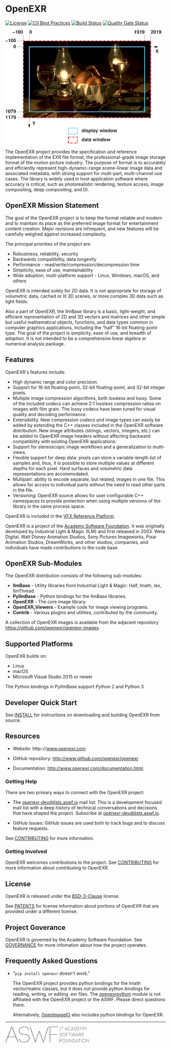 # OpenEXR

[![License](https://img.shields.io/badge/License-BSD%203%20Clause-blue.svg)](LICENSE.md)
[![CII Best Practices](https://bestpractices.coreinfrastructure.org/projects/2799/badge)](https://bestpractices.coreinfrastructure.org/projects/2799)
[![Build Status](https://dev.azure.com/openexr/OpenEXR/_apis/build/status/openexr.openexr?branchName=master)](https://dev.azure.com/openexr/OpenEXR/_build/latest?definitionId=1&branchName=master)
[![Quality Gate Status](https://sonarcloud.io/api/project_badges/measure?project=openexr_openexr&metric=alert_status)](https://sonarcloud.io/dashboard?id=openexr_openexr)

![openexr](/OpenEXR/doc/images/windowExample1.png)

The OpenEXR project provides the specification and reference
implementation of the EXR file format, the professional-grade image
storage format of the motion picture industry. The purpose of format
is to accurately and efficiently represent high-dynamic-range
scene-linear image data and associated metadata, with strong support
for multi-part, multi-channel use cases. The library is widely used in
host application software where accuracy is critical, such as
photorealistic rendering, texture access, image compositing, deep
compositing, and DI.

## OpenEXR Mission Statement

The goal of the OpenEXR project is to keep the format reliable and
modern and to maintain its place as the preferred image format for
entertainment content creation. Major revisions are infrequent, and
new features will be carefully weighed against increased complexity.

The principal priorities of the project are:
* Robustness, reliability, security
* Backwards compatibility, data longevity
* Performance - read/write/compression/decompression time
* Simplicity, ease of use, maintainability
* Wide adoption, multi-platform support - Linux, Windows, macOS, and others

OpenEXR is intended solely for 2D data. It is not appropriate for
storage of volumetric data, cached or lit 3D scenes, or more complex
3D data such as light fields.

Also a part of OpenEXR, the IlmBase library is a basic, light-weight,
and efficient representation of 2D and 3D vectors and matrices and
other simple but useful mathematical objects, functions, and data
types common in computer graphics applications, including the “half”
16-bit floating-point type. The goal of the project is simplicity,
ease of use, and breadth of adoption. It is not intended to be a
comprehensive linear algebra or numerical analysis package.

## Features

OpenEXR's features include:

* High dynamic range and color precision.
* Support for 16-bit floating-point, 32-bit floating-point, and
  32-bit integer pixels.
* Multiple image compression algorithms, both lossless and lossy. Some of
  the included codecs can achieve 2:1 lossless compression ratios on images
  with film grain.  The lossy codecs have been tuned for visual quality and
  decoding performance.
* Extensibility. New compression codecs and image types can easily be added
  by extending the C++ classes included in the OpenEXR software distribution.
  New image attributes (strings, vectors, integers, etc.) can be added to
  OpenEXR image headers without affecting backward compatibility with
  existing OpenEXR applications. 
* Support for stereoscopic image workflows and a generalization
  to multi-views.
* Flexible support for deep data: pixels can store a variable-length list
  of samples and, thus, it is possible to store multiple values at different
  depths for each pixel. Hard surfaces and volumetric data representations
  are accommodated.
* Multipart: ability to encode separate, but related, images in one file.
  This allows for access to individual parts without the need to read other
  parts in the file.
* Versioning: OpenEXR source allows for user configurable C++
  namespaces to provide protection when using multiple versions of the
  library in the same process space.

OpenEXR is included in the [VFX Reference
Platform](https://vfxplatform.com).

OpenEXR is a project of the [Academy Software
Foundation](https://www.aswf.io).  It was originally developed by
Industrial Light & Magic (ILM) and first released in 2003.  Weta
Digital, Walt Disney Animation Studios, Sony Pictures Imageworks,
Pixar Animation Studios, DreamWorks, and other studios, companies, and
individuals have made contributions to the code base.

## OpenEXR Sub-Modules

The OpenEXR distribution consists of the following sub-modules:

* **IlmBase** - Utility libraries from Industrial Light & Magic: Half, Imath, Iex, IlmThread.
* **PyIlmBase** - Python bindings for the IlmBase libraries.
* **OpenEXR** - The core image library.
* **OpenEXR_Viewers** - Example code for image viewing programs.
* **Contrib** - Various plugins and utilities, contributed by the community.
    
A collection of OpenEXR images is available from the adjacent repository
https://github.com/openexr/openexr-images.

## Supported Platforms

OpenEXR builds on:

* Linux
* macOS
* Microsoft Visual Studio 2015 or newer

The Python bindings in PyIlmBase support Python 2 and Python 3.

## Developer Quick Start

See [INSTALL](INSTALL.md) for instructions on downloading and building OpenEXR
from source.

## Resources

* Website: http:://www.openexr.com

* GitHub repository: http://www.github.com/openexr/openexr

* Documentation: http://www.openexr.com/documentation.html.

### Getting Help

There are two primary ways to connect with the OpenEXR project:

* The openexr-dev@lists.aswf.io mail list: This is a development
  focused mail list with a deep history of technical conversations and
  decisions that have shaped the project. Subscribe at
  [openexr-dev@lists.aswf.io](https://lists.aswf.io/g/openexr-dev).

* GitHub Issues: GitHub issues are used both to track bugs and to
  discuss feature requests.

See [CONTRIBUTING](CONTRIBUTING.md) for more information.

### Getting Involved

OpenEXR welcomes contributions to the project. See
[CONTRIBUTING](CONTRIBUTING.md) for more information about
contributing to OpenEXR.

## License

OpenEXR is released under the [BSD-3-Clause](LICENSE) license.

See [PATENTS](OpenEXR/PATENTS) for license information about portions of OpenEXR that are provided under a different license.

## Project Goverance

OpenEXR is governed by the Academy Software Foundation. See
[GOVERNANCE](GOVERNANCE.md) for more infomation about how the project
operates.

## Frequently Asked Questions

* "``pip install openexr`` doesn't work."

  The OpenEXR project provides python bindings for the Imath
  vector/matrix classes, but it does *not* provide python bindings for
  reading, writing, or editing .exr files.  The
  [openexrpython](https://github.com/jamesbowman/openexrpython) module
  is not affiliated with the OpenEXR project or the ASWF. Please
  direct questions there.

  Alternatively,
  [OpenImageIO](https://sites.google.com/site/openimageio/home) also
  includes python bindings for OpenEXR.

---

![aswf](/ASWF/images/aswf.png)
